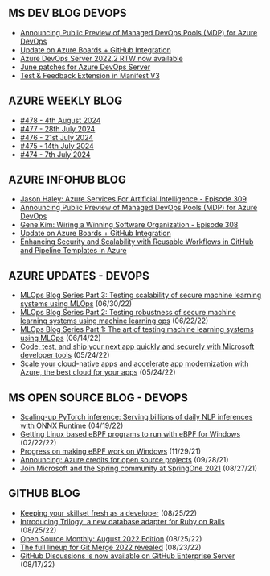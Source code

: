 ## MS DEV BLOG DEVOPS 

<!-- DEVBLOGDEVOPS:START -->
- [Announcing Public Preview of Managed DevOps Pools (MDP) for Azure DevOps](https://devblogs.microsoft.com/devops/managed-devops-pools/)
- [Update on Azure Boards + GitHub Integration](https://devblogs.microsoft.com/devops/update-on-azure-boards-github-integration/)
- [Azure DevOps Server 2022.2 RTW now available](https://devblogs.microsoft.com/devops/azure-devops-server-2022-2-rtw-now-available/)
- [June patches for Azure DevOps Server](https://devblogs.microsoft.com/devops/june-patches-for-azure-devops-server-3/)
- [Test & Feedback Extension in Manifest V3](https://devblogs.microsoft.com/devops/test-feedback-extension-v3/)
<!-- DEVBLOGDEVOPS:END -->


## AZURE WEEKLY BLOG

<!-- AZUREWEEKLY:START -->
- [#478 - 4th August 2024](https://azureweekly.info/issue-478.html)
- [#477 - 28th July 2024](https://azureweekly.info/issue-477.html)
- [#476 - 21st July 2024](https://azureweekly.info/issue-476.html)
- [#475 - 14th July 2024](https://azureweekly.info/issue-475.html)
- [#474 - 7th July 2024](https://azureweekly.info/issue-474.html)
<!-- AZUREWEEKLY:END -->

## AZURE INFOHUB BLOG 

<!-- AZUREINFOHUB:START -->
- [Jason Haley: Azure Services For Artificial Intelligence - Episode 309](http://feed.azuredevops.show/jason-haley-azure-services-for-artificial-intelligence-episode-309)
- [Announcing Public Preview of Managed DevOps Pools &lpar;MDP&rpar; for Azure DevOps](https://devblogs.microsoft.com/devops/managed-devops-pools/)
- [Gene Kim: Wiring a Winning Software Organization - Episode 308](http://feed.azuredevops.show/gene-kim-wiring-a-winning-software-organization-episode-308)
- [Update on Azure Boards + GitHub Integration](https://devblogs.microsoft.com/devops/update-on-azure-boards-github-integration/)
- [Enhancing Security and Scalability with Reusable Workflows in GitHub and Pipeline Templates in Azure](https://techcommunity.microsoft.com/t5/microsoft-developer-community/enhancing-security-and-scalability-with-reusable-workflows-in/ba-p/4200152)
<!-- AZUREINFOHUB:END -->


## AZURE UPDATES - DEVOPS 

<!-- AZUREUPDATES:START -->

 - [MLOps Blog Series Part 3: Testing scalability of secure machine learning systems using MLOps](https://azure.microsoft.com/blog/mlops-blog-series-part-3-testing-scalability-of-secure-machine-learning-systems-using-mlops/) (06/30/22)
 - [MLOps Blog Series Part 2: Testing robustness of secure machine learning systems using machine learning ops](https://azure.microsoft.com/blog/mlops-blog-series-part-2-testing-robustness-of-secure-machine-learning-systems-using-machine-learning-ops/) (06/22/22)
 - [MLOps Blog Series Part 1: The art of testing machine learning systems using MLOps](https://azure.microsoft.com/blog/mlops-blog-series-part-1-the-art-of-testing-machine-learning-systems-using-mlops/) (06/14/22)
 - [Code, test, and ship your next app quickly and securely with Microsoft developer tools](https://azure.microsoft.com/blog/code-test-and-ship-your-next-app-quickly-and-securely-with-microsoft-developer-tools/) (05/24/22)
 - [Scale your cloud-native apps and accelerate app modernization with Azure, the best cloud for your apps](https://azure.microsoft.com/blog/scale-your-cloudnative-apps-and-accelerate-app-modernization-with-azure-the-best-cloud-for-your-apps/) (05/24/22)
<!-- AZUREUPDATES:END -->


## MS OPEN SOURCE BLOG - DEVOPS 

<!-- MSOPENSOURCEBLOG:START -->

 - [Scaling-up PyTorch inference: Serving billions of daily NLP inferences with ONNX Runtime](https://cloudblogs.microsoft.com/opensource/2022/04/19/scaling-up-pytorch-inference-serving-billions-of-daily-nlp-inferences-with-onnx-runtime/) (04/19/22)
 - [Getting Linux based eBPF programs to run with eBPF for Windows](https://cloudblogs.microsoft.com/opensource/2022/02/22/getting-linux-based-ebpf-programs-to-run-with-ebpf-for-windows/) (02/22/22)
 - [Progress on making eBPF work on Windows](https://cloudblogs.microsoft.com/opensource/2021/11/29/progress-on-making-ebpf-work-on-windows/) (11/29/21)
 - [Announcing: Azure credits for open source projects](https://cloudblogs.microsoft.com/opensource/2021/09/28/announcing-azure-credits-for-open-source-projects/) (09/28/21)
 - [Join Microsoft and the Spring community at SpringOne 2021](https://cloudblogs.microsoft.com/opensource/2021/08/27/join-microsoft-and-the-spring-community-at-springone-2021/) (08/27/21)
<!-- MSOPENSOURCEBLOG:END -->


## GITHUB BLOG


<!-- GITHUB:START -->

 - [Keeping your skillset fresh as a developer](https://github.blog/2022-08-25-keeping-your-skillset-fresh-as-a-developer/) (08/25/22)
 - [Introducing Trilogy: a new database adapter for Ruby on Rails](https://github.blog/2022-08-25-introducing-trilogy-a-new-database-adapter-for-ruby-on-rails/) (08/25/22)
 - [Open Source Monthly: August 2022 Edition](https://github.blog/2022-08-25-open-source-monthly-august-2022-edition/) (08/25/22)
 - [The full lineup for Git Merge 2022 revealed](https://github.blog/2022-08-23-the-full-lineup-for-git-merge-2022-revealed/) (08/23/22)
 - [GitHub Discussions is now available on GitHub Enterprise Server](https://github.blog/2022-08-17-github-discussions-is-now-available-on-github-enterprise-server/) (08/17/22)
<!-- GITHUB:END -->
